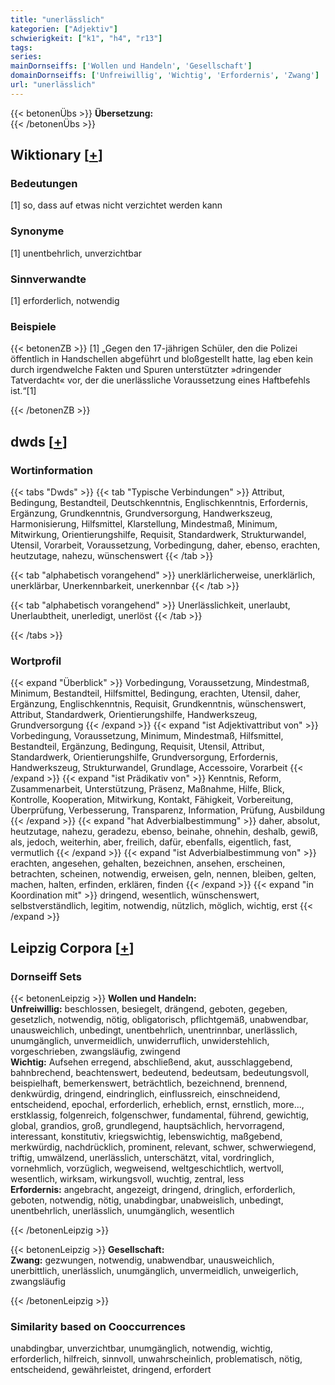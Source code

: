 ```yaml
---
title: "unerlässlich"
kategorien: ["Adjektiv"]
schwierigkeit: ["k1", "h4", "r13"]
tags:
series:
mainDornseiffs: ['Wollen und Handeln', 'Gesellschaft']
domainDornseiffs: ['Unfreiwillig', 'Wichtig', 'Erfordernis', 'Zwang']
url: "unerlässlich"
---
```


{{< betonenÜbs >}}
**Übersetzung:**  
{{< /betonenÜbs >}}

## Wiktionary [[+](https://de.wiktionary.org/wiki/unerlässlich)]

### Bedeutungen
[1] so, dass auf etwas nicht verzichtet werden kann  

### Synonyme
[1] unentbehrlich, unverzichtbar  

### Sinnverwandte
[1] erforderlich, notwendig  

### Beispiele
{{< betonenZB >}}
[1] „Gegen den 17-jährigen Schüler, den die Polizei öffentlich in Handschellen abgeführt und bloßgestellt hatte, lag eben kein durch irgendwelche Fakten und Spuren unterstützter »dringender Tatverdacht« vor, der die unerlässliche Voraussetzung eines Haftbefehls ist.“[1]  

{{< /betonenZB >}}


## dwds [[+](https://www.dwds.de/wb/unerlässlich)]

### Wortinformation
{{< tabs "Dwds" >}}
{{< tab "Typische Verbindungen" >}}
Attribut, Bedingung, Bestandteil, Deutschkenntnis, Englischkenntnis, Erfordernis, Ergänzung, Grundkenntnis, Grundversorgung, Handwerkszeug, Harmonisierung, Hilfsmittel, Klarstellung, Mindestmaß, Minimum, Mitwirkung, Orientierungshilfe, Requisit, Standardwerk, Strukturwandel, Utensil, Vorarbeit, Voraussetzung, Vorbedingung, daher, ebenso, erachten, heutzutage, nahezu, wünschenswert
{{< /tab >}}

{{< tab "alphabetisch vorangehend" >}}
unerklärlicherweise, unerklärlich, unerklärbar, Unerkennbarkeit, unerkennbar
{{< /tab >}}

{{< tab "alphabetisch vorangehend" >}}
Unerlässlichkeit, unerlaubt, Unerlaubtheit, unerledigt, unerlöst
{{< /tab >}}

{{< /tabs >}}

### Wortprofil
{{< expand "Überblick" >}} Vorbedingung, Voraussetzung, Mindestmaß, Minimum, Bestandteil, Hilfsmittel, Bedingung, erachten, Utensil, daher, Ergänzung, Englischkenntnis, Requisit, Grundkenntnis, wünschenswert, Attribut, Standardwerk, Orientierungshilfe, Handwerkszeug, Grundversorgung {{< /expand >}}
{{< expand "ist Adjektivattribut von" >}} Vorbedingung, Voraussetzung, Minimum, Mindestmaß, Hilfsmittel, Bestandteil, Ergänzung, Bedingung, Requisit, Utensil, Attribut, Standardwerk, Orientierungshilfe, Grundversorgung, Erfordernis, Handwerkszeug, Strukturwandel, Grundlage, Accessoire, Vorarbeit {{< /expand >}}
{{< expand "ist Prädikativ von" >}} Kenntnis, Reform, Zusammenarbeit, Unterstützung, Präsenz, Maßnahme, Hilfe, Blick, Kontrolle, Kooperation, Mitwirkung, Kontakt, Fähigkeit, Vorbereitung, Überprüfung, Verbesserung, Transparenz, Information, Prüfung, Ausbildung {{< /expand >}}
{{< expand "hat Adverbialbestimmung" >}} daher, absolut, heutzutage, nahezu, geradezu, ebenso, beinahe, ohnehin, deshalb, gewiß, als, jedoch, weiterhin, aber, freilich, dafür, ebenfalls, eigentlich, fast, vermutlich {{< /expand >}}
{{< expand "ist Adverbialbestimmung von" >}} erachten, angesehen, gehalten, bezeichnen, ansehen, erscheinen, betrachten, scheinen, notwendig, erweisen, geln, nennen, bleiben, gelten, machen, halten, erfinden, erklären, finden {{< /expand >}}
{{< expand "in Koordination mit" >}} dringend, wesentlich, wünschenswert, selbstverständlich, legitim, notwendig, nützlich, möglich, wichtig, erst {{< /expand >}}

## Leipzig Corpora [[+](https://corpora.uni-leipzig.de/en/res?word=unerlässlich&corpusId=deu_newscrawl-public_2018)]

### Dornseiff Sets
{{< betonenLeipzig >}}
**Wollen und Handeln:**  
**Unfreiwillig:** beschlossen, besiegelt, drängend, geboten, gegeben, gesetzlich, notwendig, nötig, obligatorisch, pflichtgemäß, unabwendbar, unausweichlich, unbedingt, unentbehrlich, unentrinnbar, unerlässlich, unumgänglich, unvermeidlich, unwiderruflich, unwiderstehlich, vorgeschrieben, zwangsläufig, zwingend  
**Wichtig:** Aufsehen erregend, abschließend, akut, ausschlaggebend, bahnbrechend, beachtenswert, bedeutend, bedeutsam, bedeutungsvoll, beispielhaft, bemerkenswert, beträchtlich, bezeichnend, brennend, denkwürdig, dringend, eindringlich, einflussreich, einschneidend, entscheidend, epochal, erforderlich, erheblich, ernst, ernstlich, more..., erstklassig, folgenreich, folgenschwer, fundamental, führend, gewichtig, global, grandios, groß, grundlegend, hauptsächlich, hervorragend, interessant, konstitutiv, kriegswichtig, lebenswichtig, maßgebend, merkwürdig, nachdrücklich, prominent, relevant, schwer, schwerwiegend, triftig, umwälzend, unerlässlich, unterschätzt, vital, vordringlich, vornehmlich, vorzüglich, wegweisend, weltgeschichtlich, wertvoll, wesentlich, wirksam, wirkungsvoll, wuchtig, zentral, less  
**Erfordernis:** angebracht, angezeigt, dringend, dringlich, erforderlich, geboten, notwendig, nötig, unabdingbar, unabweislich, unbedingt, unentbehrlich, unerlässlich, unumgänglich, wesentlich  

{{< /betonenLeipzig >}}


{{< betonenLeipzig >}}
**Gesellschaft:**  
**Zwang:** gezwungen, notwendig, unabwendbar, unausweichlich, unerbittlich, unerlässlich, unumgänglich, unvermeidlich, unweigerlich, zwangsläufig  

{{< /betonenLeipzig >}}

### Similarity based on Cooccurrences
unabdingbar, unverzichtbar, unumgänglich, notwendig, wichtig, erforderlich, hilfreich, sinnvoll, unwahrscheinlich, problematisch, nötig, entscheidend, gewährleistet, dringend, erfordert

